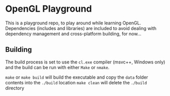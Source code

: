 # OpenGL Playground
This is a playground repo, to play around while learning OpenGL.
Dependencies (includes and libraries) are included to avoid dealing with
dependency management and cross-platform building, for now...

## Building
The build process is set to use the `cl.exe` compiler (msvc++, Windows only)
and the build can be run with either `Make` or `nmake`.

`make` or `make build` will build the executable and copy the `data` folder contents into the `./build` location
`make clean` will delete the `./build` directory